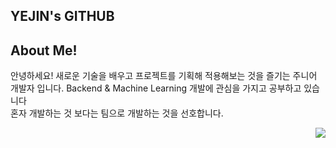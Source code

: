 ## YEJIN's GITHUB


## About Me!
안녕하세요! 새로운 기술을 배우고 프로젝트를 기획해 적용해보는 것을 즐기는 주니어 개발자 입니다.
Backend & Machine Learning 개발에 관심을 가지고 공부하고 있습니다  
혼자 개발하는 것 보다는 팀으로 개발하는 것을 선호합니다.



<!---
yejinee/yejinee is a ✨ special ✨ repository because its `README.md` (this file) appears on your GitHub profile.
You can click the Preview link to take a look at your changes.
--->


<img align='right' src="http://mazassumnida.wtf/api/v2/generate_badge?boj=kimyj9609">

